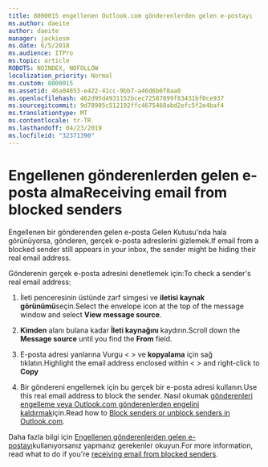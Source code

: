 ```yaml
---
title: 8000015 engellenen Outlook.com gönderenlerden gelen e-postayı
ms.author: daeite
author: daeite
manager: jackiesm
ms.date: 6/5/2018
ms.audience: ITPro
ms.topic: article
ROBOTS: NOINDEX, NOFOLLOW
localization_priority: Normal
ms.custom: 8000015
ms.assetid: 46a04853-e422-41cc-9bb7-a46d6b6f8aa0
ms.openlocfilehash: 462d95d4931152bcec72587899f83431bf0ce937
ms.sourcegitcommit: 9d78905c512192ffc4675468abd2efc5f2e4baf4
ms.translationtype: MT
ms.contentlocale: tr-TR
ms.lasthandoff: 04/23/2019
ms.locfileid: "32371390"
---
```

# <a name="receiving-email-from-blocked-senders"></a><span data-ttu-id="fa3db-102">Engellenen gönderenlerden gelen e-posta alma</span><span class="sxs-lookup"><span data-stu-id="fa3db-102">Receiving email from blocked senders</span></span>

<span data-ttu-id="fa3db-103">Engellenen bir gönderenden gelen e-posta Gelen Kutusu'nda hala görünüyorsa, gönderen, gerçek e-posta adreslerini gizlemek.</span><span class="sxs-lookup"><span data-stu-id="fa3db-103">If email from a blocked sender still appears in your inbox, the sender might be hiding their real email address.</span></span>
  
<span data-ttu-id="fa3db-104">Gönderenin gerçek e-posta adresini denetlemek için:</span><span class="sxs-lookup"><span data-stu-id="fa3db-104">To check a sender's real email address:</span></span>
  
1. <span data-ttu-id="fa3db-105">İleti penceresinin üstünde zarf simgesi ve **iletisi kaynak görünümü**seçin.</span><span class="sxs-lookup"><span data-stu-id="fa3db-105">Select the envelope icon at the top of the message window and select **View message source**.</span></span>
    
2. <span data-ttu-id="fa3db-106">**Kimden** alanı bulana kadar **İleti kaynağını** kaydırın.</span><span class="sxs-lookup"><span data-stu-id="fa3db-106">Scroll down the **Message source** until you find the **From** field.</span></span> 
    
3. <span data-ttu-id="fa3db-107">E-posta adresi yanlarına Vurgu \< \> ve **kopyalama** için sağ tıklatın.</span><span class="sxs-lookup"><span data-stu-id="fa3db-107">Highlight the email address enclosed within \< \> and right-click to **Copy**</span></span>
    
4. <span data-ttu-id="fa3db-108">Bir göndereni engellemek için bu gerçek bir e-posta adresi kullanın.</span><span class="sxs-lookup"><span data-stu-id="fa3db-108">Use this real email address to block the sender.</span></span> <span data-ttu-id="fa3db-109">Nasıl okumak [gönderenleri engelleme veya Outlook.com gönderenlerden engelini kaldırmak](https://support.office.com/article/afba1c94-77bb-4f50-8b85-057cf52f4d5e.aspx)için.</span><span class="sxs-lookup"><span data-stu-id="fa3db-109">Read how to [Block senders or unblock senders in Outlook.com](https://support.office.com/article/afba1c94-77bb-4f50-8b85-057cf52f4d5e.aspx).</span></span>
    
<span data-ttu-id="fa3db-110">Daha fazla bilgi için [Engellenen gönderenlerden gelen e-postayı](https://go.microsoft.com/fwlink/p/?linkid=2002011&amp;clcid=0x409)kullanıyorsanız yapmanız gerekenler okuyun.</span><span class="sxs-lookup"><span data-stu-id="fa3db-110">For more information, read what to do if you're [receiving email from blocked senders](https://go.microsoft.com/fwlink/p/?linkid=2002011&amp;clcid=0x409).</span></span>
  

